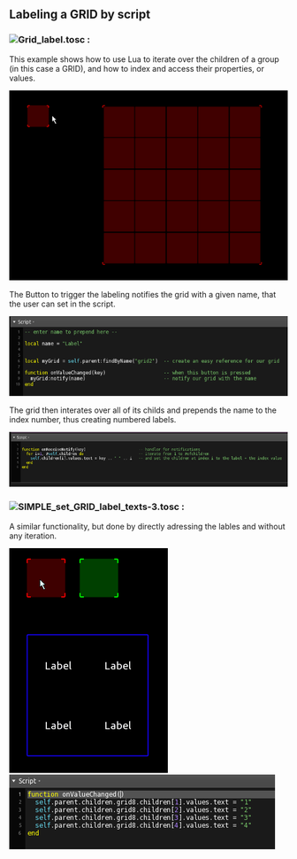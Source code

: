 ## Labeling a GRID by script

### ![Grid_label.tosc :](Grid_label.tosc) 

This example shows how to use Lua to iterate over the children of a group (in this case a GRID), and how to index and access their properties, or values.

![gridlabel](pics/preview_1.gif) 


The Button to trigger the labeling notifies the grid with a given name, that the user can set in the script.

![button](pics/script_button.png)


The grid then interates over all of its childs and prepends the name to the index number, thus creating numbered labels.

![gridscript](pics/script_grid.png)


### ![SIMPLE_set_GRID_label_texts-3.tosc :](SIMPLE_set_GRID_label_texts-3.tosc) 

A similar functionality, but done by directly adressing the lables and without any iteration.

![gridlabel](pics/preview_2.gif) ![script_direct](pics/script_direct.png) 


